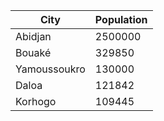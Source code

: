 | City | Population |
| ---- | ---------- |
| Abidjan | 2500000 |
| Bouaké | 329850 |
| Yamoussoukro | 130000 |
| Daloa | 121842 |
| Korhogo | 109445 |
